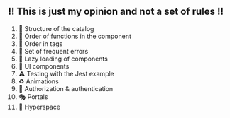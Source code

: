 ## :bangbang: This is just my opinion and not a set of rules :bangbang:

1. :file_folder: Structure of the catalog
2. :1234: Order of functions in the component
3. :orange_book: Order in tags
4. :construction: Set of frequent errors
5. :helicopter: Lazy loading of components
6. :rainbow: UI components
7. :warning: Testing with the Jest example
8. :recycle: Animations
9. :pizza: Authorization & authentication
10. :performing_arts: Portals  
999. :rocket: Hyperspace
